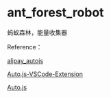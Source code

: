 # ant_forest_robot
蚂蚁森林，能量收集器

Reference：<br>

[alipay_autojs](https://github.com/congwulong/alipay_autojs)

[Auto.js-VSCode-Extension](https://github.com/hyb1996/Auto.js-VSCode-Extension)

[Auto.js](https://github.com/hyb1996/Auto.js)